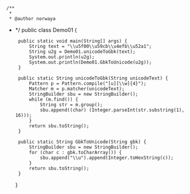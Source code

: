 	
		
	/**
	 * 
	 * @author norwaya	
 *
	 */
	public class Demo01 {
	
		public static void main(String[] args) {
			String text = "\\u5f00\\u59cb\\u4efb\\u52a1";
			String u2g = Demo01.unicodeToGbk(text);
			System.out.println(u2g);
			System.out.println(Demo01.GbkToUnicode(u2g));
		}

		public static String unicodeToGbk(String unicodeText) {
			Pattern p = Pattern.compile("[u][\\w]{4}");
			Matcher m = p.matcher(unicodeText);
			StringBuilder sbu = new StringBuilder();
			while (m.find()) {
				String str = m.group();
				sbu.append((char) (Integer.parseInt(str.substring(1), 16)));
			}
			return sbu.toString();
		}

		public static String GbkToUnicode(String gbk) {
			StringBuilder sbu = new StringBuilder();
			for (char c : gbk.toCharArray()) {
				sbu.append("\\u").append(Integer.toHexString(c));
			}
			return sbu.toString();
		}
	}
